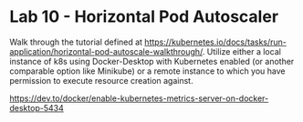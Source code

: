 # Lab 10 - Horizontal Pod Autoscaler

Walk through the tutorial defined at https://kubernetes.io/docs/tasks/run-application/horizontal-pod-autoscale-walkthrough/. Utilize either a local instance of k8s using Docker-Desktop with Kubernetes enabled (or another comparable option like Minikube) or a remote instance to which you have permission to execute resource creation against.

https://dev.to/docker/enable-kubernetes-metrics-server-on-docker-desktop-5434
